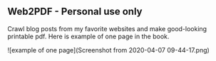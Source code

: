 ## Web2PDF - Personal use only

Crawl blog posts from my favorite websites and make good-looking printable pdf.
Here is example of one page in the book.

![example of one page](Screenshot from 2020-04-07 09-44-17.png)

